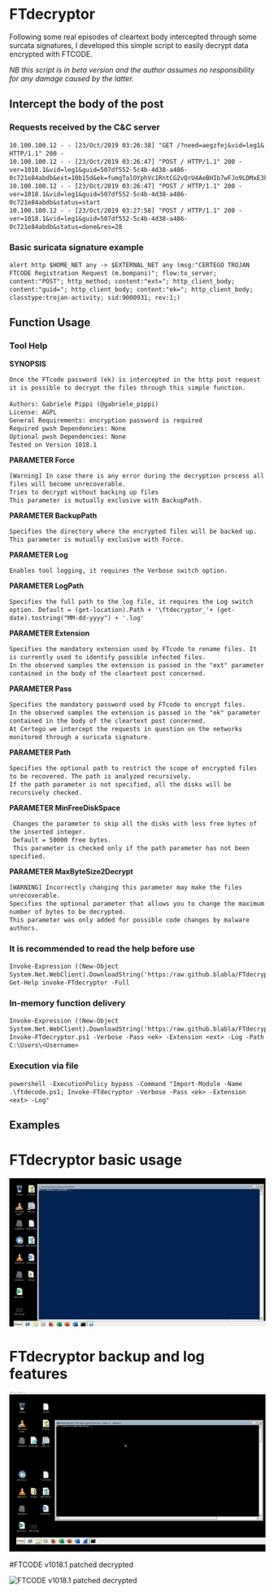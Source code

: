 # FTdecryptor

Following some real episodes of cleartext body intercepted through some surcata signatures, I developed this simple script to easily decrypt data encrypted with FTCODE.

*NB this script is in beta version and the author assumes no responsibility for any damage caused by the latter.*

## Intercept the body of the post

### Requests received by the C&C server 

```
10.100.100.12 - - [23/Oct/2019 03:26:38] "GET /?need=aegzfej&vid=leg1& HTTP/1.1" 200 -
10.100.100.12 - - [23/Oct/2019 03:26:47] "POST / HTTP/1.1" 200 -
ver=1018.1&vid=leg1&guid=507df552-5c4b-4d38-a486-0c721e84abdb&ext=10b15d&ek=fumgTalOYphVc1RntCG2vQrU4AeBHIb7wFJo9LDMxE3k6sj0S5&r1=UjVUZHd5ekpXbThoTkprc0VZbTBNM25vdkNYTFpYdFpCdnYxZkM1TTY2MDZ0enZ1NFEvVVIxVzk5ZTVscnJwNkx0Y1FIbnVwOFRoeStzclhWWURaWGdjZ0pzYjdGL3U5MHVPcjViTUdIeGRsQTA2VnFINGNNenlQaHNKMWRuV05wOUxjcGZ2czVRQUNSSTRZRkY3R3BaOHluSnlVOVRiN3FHcENvb2dWYk5vPTthWDdHZVNvOVozT1dGdCtMRDhBeG9RTXZFU3YwUjBXWHBNbGd0S08yd3JVNUNTeXhIamZtMldOUytGMkZjdnVwTXE1bWU5T09VNkNvS0dpTnZ5bmNWZGZsdUZld2p2cVdHbEwwN0E3bW5xbEVXT3pCMXlETml3SEwzcGxqR0RrN2JmQklhMytmc1c2bGFxZXlqc053SUkwNE8zTXNueHJGSVpUQXhJem50Qms9&
10.100.100.12 - - [23/Oct/2019 03:26:47] "POST / HTTP/1.1" 200 -
ver=1018.1&vid=leg1&guid=507df552-5c4b-4d38-a486-0c721e84abdb&status=start
10.100.100.12 - - [23/Oct/2019 03:27:58] "POST / HTTP/1.1" 200 -
ver=1018.1&vid=leg1&guid=507df552-5c4b-4d38-a486-0c721e84abdb&status=done&res=28
```

### Basic suricata signature example

```
alert http $HOME_NET any -> $EXTERNAL_NET any (msg:"CERTEGO TROJAN FTCODE Registration Request (m.bompani)"; flow:to_server; content:"POST"; http_method; content:"ext="; http_client_body; content:"guid="; http_client_body; content:"ek="; http_client_body; classtype:trojan-activity; sid:9000931; rev:1;)
```

## Function Usage

### Tool Help

**SYNOPSIS**

```
Once the FTcode password (ek) is intercepted in the http post request it is possible to decrypt the files through this simple function.

Authors: Gabriele Pippi (@gabriele_pippi)
License: AGPL
General Requirements: encryption password is required
Required pwsh Dependencies: None
Optional pwsh Dependencies: None
Tested on Version 1018.1
```

**PARAMETER Force**

```
[Warning] In case there is any error during the decryption process all files will become unrecoverable.
Tries to decrypt without backing up files
This parameter is mutually exclusive with BackupPath.
```

**PARAMETER BackupPath**

```
Specifies the directory where the encrypted files will be backed up.
This parameter is mutually exclusive with Force.
```

**PARAMETER Log**

```
Enables tool logging, it requires the Verbose switch option.
```

**PARAMETER LogPath**

```
Specifies the full path to the log file, it requires the Log switch option. Default = (get-location).Path + '\ftdecryptor_'+ (get-date).tostring("MM-dd-yyyy") + '.log'
```

**PARAMETER Extension**

```
Specifies the mandatory extension used by FTcode to rename files. It is currently used to identify possible infected files.
In the observed samples the extension is passed in the "ext" parameter contained in the body of the cleartext post concerned.    
```

**PARAMETER Pass**

```
Specifies the mandatory password used by FTcode to encrypt files.
In the observed samples the extension is passed in the "ek" parameter contained in the body of the cleartext post concerned.
At Certego we intercept the requests in question on the networks monitored through a suricata signature.
```

**PARAMETER Path**

```
Specifies the optional path to restrict the scope of encrypted files to be recovered. The path is analyzed recursively.
If the path parameter is not specified, all the disks will be recursively checked.
```

**PARAMETER MinFreeDiskSpace**

```
 Changes the parameter to skip all the disks with less free bytes of the inserted integer.
 Default = 50000 free bytes.
 This parameter is checked only if the path parameter has not been specified.
```

 **PARAMETER MaxByteSize2Decrypt**

```
[WARNING] Incorrectly changing this parameter may make the files unrecoverable.
Specifies the optional parameter that allows you to change the maximum number of bytes to be decrypted.
This parameter was only added for possible code changes by malware authors.
```

### It is recommended to read the help before use

```
Invoke-Expression ((New-Object System.Net.WebClient).DownloadString('https:/raw.github.blabla/FTdecryptor.ps1')); Get-Help invoke-FTdecryptor -Full
```

### In-memory function delivery

```
Invoke-Expression ((New-Object System.Net.WebClient).DownloadString('https:/raw.github.blabla/FTdecryptor.ps1')); Invoke-FTdecryptor.ps1 -Verbose -Pass <ek> -Extension <ext> -Log -Path C:\Users\<Username>
```

### Execution via file

```
powershell -ExecutionPolicy bypass -Command "Import-Module -Name .\ftdecode.ps1; Invoke-FTdecryptor -Verbose -Pass <ek> -Extension <ext> -Log"
```

## Examples

# FTdecryptor basic usage

![FTdecryptor basic usage](FTdecryptor_basic.gif )

# FTdecryptor backup and log features

![FTdecryptor backup and log features ](FTdecryptor_backup_and_log_test.gif )

#FTCODE v1018.1  patched decrypted

![FTCODE v1018.1 patched decrypted](FTCODE_1018.1_patched_decrypted.gif)
